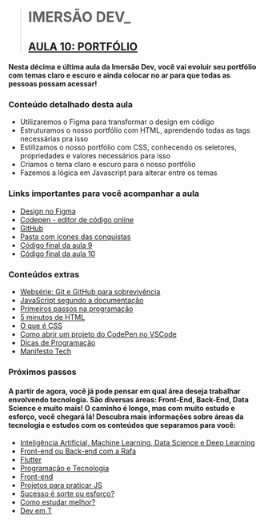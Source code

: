 > # IMERSÃO DEV\_
>
> ## [AULA 10: PORTFÓLIO](https://www.youtube.com/watch?v=JDrNWhH4bMM&t=1s)

#### Nesta décima e última aula da Imersão Dev, você vai evoluir seu portfólio com temas claro e escuro e ainda colocar no ar para que todas as pessoas possam acessar!

### Conteúdo detalhado desta aula

- Utilizaremos o Figma para transformar o design em código
- Estruturamos o nosso portfólio com HTML, aprendendo todas as tags necessárias pra isso
- Estilizamos o nosso portfólio com CSS, conhecendo os seletores, propriedades e valores necessários para isso
- Criamos o tema claro e escuro para o nosso portfólio
- Fazemos a lógica em Javascript para alterar entre os temas

### Links importantes para você acompanhar a aula

- [Design no Figma](https://www.figma.com/file/I4p9ndfOKgjDKalFwd5ASr/Imers%C3%A3o-Dev-Aula-10?node-id=0%3A1)
- [Codepen - editor de código online](https://codepen.io/)
- [GitHub](https://github.com/)
- [Pasta com ícones das conquistas](https://drive.google.com/drive/folders/1QjIKZdSj12SlEi_GLuuY9mC6Z_s9dHU9?usp=sharing)
- [Código final da aula 9](https://codepen.io/imersao-dev/pen/61f842fdc4d27b0fe5256496938214af)
- [Código final da aula 10](https://codepen.io/imersao-dev/pen/55e126667bfdadc92e7e89991366134b)

### Conteúdos extras

- [Websérie: Git e GitHub para sobrevivência](https://www.youtube.com/watch?v=BAmvmaKQklQ&list=PLh2Y_pKOa4Uf-cUQOVNGlz_GVHx8QYoE6)
- [JavaScript segundo a documentação](https://developer.mozilla.org/pt-BR/docs/Web/JavaScript)
- [Primeiros passos na programação](https://hipsters.tech/primeiros-passos-na-programacao-a-imersao-dev-hipsters-ponto-tech-243/)
- [5 minutos de HTML](https://www.youtube.com/watch?v=3oSIqIqzN3M)
- [O que é CSS](https://www.youtube.com/watch?v=LWU2OR19ZG4)
- [Como abrir um projeto do CodePen no VSCode](https://www.youtube.com/playlist?list=PLTcmLKdIkOWkJY8LJXs1GDqBnxCGsExBO)
- [Dicas de Programação](https://www.youtube.com/playlist?list=PLTcmLKdIkOWkJY8LJXs1GDqBnxCGsExBO)
- [Manifesto Tech](https://manifestotech.org/)

### Próximos passos

#### A partir de agora, você já pode pensar em qual área deseja trabalhar envolvendo tecnologia. São diversas áreas: Front-End, Back-End, Data Science e muito mais! O caminho é longo, mas com muito estudo e esforço, você chegará lá! Descubra mais informações sobre áreas da tecnologia e estudos com os conteúdos que separamos para você:

- [Inteligência Artificial, Machine Learning, Data Science e Deep Learning](https://www.youtube.com/playlist?list=PLMdYygf53DP7YZiFUtGTWJJlvynRyrna-)
- [Front-end ou Back-end com a Rafa](https://www.youtube.com/playlist?list=PLhkO7OMKgT_oXQtrM2JjR-AzH0-v4kRzn)
- [Flutter](https://www.youtube.com/watch?v=J4BVaXkwmM8)
- [Programação e Tecnologia](https://www.youtube.com/playlist?list=PLhkO7OMKgT_qEXMteR9O0M3DyKq1OvC_h)
- [Front-end](https://www.youtube.com/playlist?list=PLhkO7OMKgT_qEXMteR9O0M3DyKq1OvC_h)
- [Projetos para praticar JS](https://www.youtube.com/playlist?list=PLTcmLKdIkOWntJJVhd0etFmdN8bWXJif9)
- [Sucesso é sorte ou esforço?](https://www.youtube.com/playlist?list=PL-kOa62ayb1yb4WMWID2t9ohnGjXLr8Jy)
- [Como estudar melhor?](https://www.youtube.com/playlist?list=PL-kOa62ayb1wQPeBChJ6KBILRLL2AHoZU)
- [Dev em T](https://www.alura.com.br/dev-em-t)
